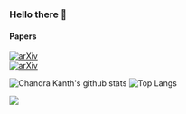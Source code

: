 ### Hello there 👋 

#### Papers
[![arXiv](https://img.shields.io/badge/arXiv-1907.03702-b31b1b.svg)](https://arxiv.org/abs/1907.03702) <br>
[![arXiv](https://img.shields.io/badge/arXiv-1906.08139-b31b1b.svg)](https://arxiv.org/abs/1906.08139) <br>

![Chandra Kanth's github stats](https://github-readme-stats.vercel.app/api?username=ck090&show_icons=true&count_private=true&theme=algolia)
![Top Langs](https://github-readme-stats.vercel.app/api/top-langs/?username=ck090&layout=compact&theme=algolia&card_width=445&langs_count=8)

![](https://visitor-badge.glitch.me/badge?page_id=ck090)
